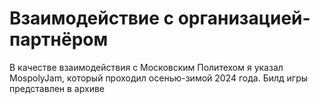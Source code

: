 # Взаимодействие с организацией-партнёром
В качестве взаимодействия с Московским Политехом я указал MospolyJam, который проходил осенью-зимой 2024 года. Билд игры представлен в архиве
